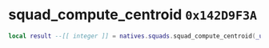 # squad_compute_centroid `0x142D9F3A`

```lua
local result --[[ integer ]] = natives.squads.squad_compute_centroid(_unk0 --[[ integer ]], _unk1 --[[ integer ]])
```